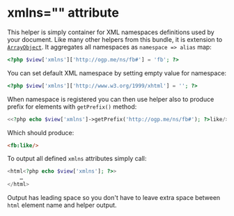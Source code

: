 <!---
# This file is part of the ChillDev ViewHelpers bundle.
#
# @author Rafał Wrzeszcz <rafal.wrzeszcz@wrzasq.pl>
# @copyright 2012 © by Rafał Wrzeszcz - Wrzasq.pl.
# @version 0.1.0
# @since 0.1.0
# @package ChillDev\Bundle\ViewHelpersBundle
-->

# xmlns="" attribute

This helper is simply container for XML namespaces definitions used by your document. Like many other helpers from this bundle, it is extension to [`ArrayObject`](http://php.net/manual/en/class.arrayobject.php). It aggregates all namespaces as `namespace => alias` map:

```php
<?php $view['xmlns']['http://ogp.me/ns/fb#'] = 'fb'; ?>
```

You can set default XML namespace by setting empty value for namespace:

```php
<?php $view['xmlns']['http://www.w3.org/1999/xhtml'] = ''; ?>
```

When namespace is registered you can then use helper also to produce prefix for elements with `getPrefix()` method:

```php
<<?php echo $view['xmlns']->getPrefix('http://ogp.me/ns/fb#'); ?>like/>
```

Which should produce:

```html
<fb:like/>
```

To output all defined `xmlns` attributes simply call:

```php
<html<?php echo $view['xmlns']; ?>>
    …
</html>
```

Output has leading space so you don't have to leave extra space between `html` element name and helper output.
